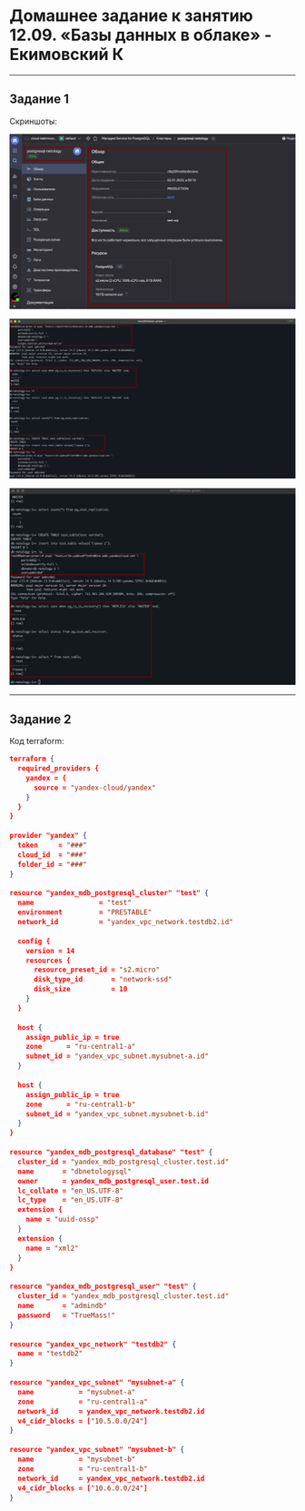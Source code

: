 # Домашнее задание к занятию 12.09. «Базы данных в облаке» - Екимовский К

---

## Задание 1

Скриншоты:

![alt text](https://github.com/konstantinekimovskii/sdb-11-homework/blob/main/12.9/img/2023Jan0927.png)

![alt text](https://github.com/konstantinekimovskii/sdb-11-homework/blob/main/12.9/img/2023Jan0925.png)

![alt text](https://github.com/konstantinekimovskii/sdb-11-homework/blob/main/12.9/img/2023Jan0926.png)

---

## Задание 2

Код terraform:

```json
terraform {
  required_providers {
    yandex = {
      source = "yandex-cloud/yandex"
    }
  }
}

provider "yandex" {
  token     = "###"
  cloud_id  = "###"
  folder_id = "###"
}

resource "yandex_mdb_postgresql_cluster" "test" {
  name                = "test"
  environment         = "PRESTABLE"
  network_id          = "yandex_vpc_network.testdb2.id"

  config {
    version = 14
    resources {
      resource_preset_id = "s2.micro"
      disk_type_id       = "network-ssd"
      disk_size          = 10
    }
  }

  host {
    assign_public_ip = true
    zone      = "ru-central1-a"
    subnet_id = "yandex_vpc_subnet.mysubnet-a.id"
  }

  host {
    assign_public_ip = true
    zone      = "ru-central1-b"
    subnet_id = "yandex_vpc_subnet.mysubnet-b.id"
  }
}

resource "yandex_mdb_postgresql_database" "test" {
  cluster_id = "yandex_mdb_postgresql_cluster.test.id"
  name       = "dbnetologysql"
  owner      = yandex_mdb_postgresql_user.test.id
  lc_collate = "en_US.UTF-8"
  lc_type    = "en_US.UTF-8"
  extension {
    name = "uuid-ossp"
  }
  extension {
    name = "xml2"
  }
}

resource "yandex_mdb_postgresql_user" "test" {
  cluster_id = "yandex_mdb_postgresql_cluster.test.id"
  name       = "admindb"
  password   = "TrueMass!"
}

resource "yandex_vpc_network" "testdb2" {
  name = "testdb2"
}

resource "yandex_vpc_subnet" "mysubnet-a" {
  name           = "mysubnet-a"
  zone           = "ru-central1-a"
  network_id     = yandex_vpc_network.testdb2.id
  v4_cidr_blocks = ["10.5.0.0/24"]
}

resource "yandex_vpc_subnet" "mysubnet-b" {
  name           = "mysubnet-b"
  zone           = "ru-central1-b"
  network_id     = yandex_vpc_network.testdb2.id
  v4_cidr_blocks = ["10.6.0.0/24"]
}
```
